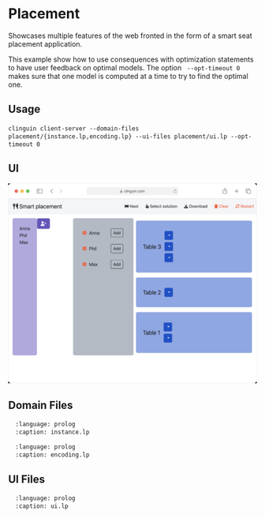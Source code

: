 # Placement

Showcases multiple features of the web fronted in the form of a smart seat placement application.

This example show how to use consequences with optimization statements to have user feedback on optimal models.
The option ` --opt-timeout 0` makes sure that one model is computed at a time to try to find the optimal one.

## Usage

```
clinguin client-server --domain-files placement/{instance.lp,encoding.lp} --ui-files placement/ui.lp --opt-timeout 0
```

## UI

<img src="https://github.com/potassco/clinguin/blob/master/examples/angular/placement/ui.gif?raw=true">

## Domain Files

```{literalinclude} ../../../examples/angular/placement/instance.lp
  :language: prolog
  :caption: instance.lp
```
```{literalinclude} ../../../examples/angular/placement/encoding.lp
  :language: prolog
  :caption: encoding.lp
```

## UI Files

```{literalinclude} ../../../examples/angular/placement/ui.lp
  :language: prolog
  :caption: ui.lp
```




